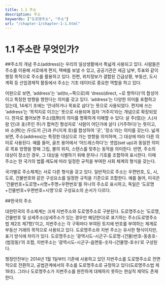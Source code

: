 ```yaml
---
title: 1.1 주소
description: 주소
keywords: ["도로명주소", "주소"]
url: "/chapter-1/chapter-1-1.html"
---
```


# 1.1 주소란 무엇인가?
##주소의 개념
주소(address)는 우리의 일상생활에서 폭넓게 사용되고 있다. 사람들은 주소를 이용해 서로에게 편지, 택배를 보낼 수 있고, 공공기관은 세금 납부, 투표와 같이 행정 목적으로 주소를 활용하고 있다. 한편, 위치정보가 결합된 긴급상황, 부동산, 도시계획 등 산업경제적 활동에서 주소는 기초 데이터로 중요한 역할을 하고 있다.  

어원으로 보면, ‘address’는 ‘ad(to,~쪽으로)와 ’dress(direct, ~로 향하다)‘의 합성어이고 특정한 방향을 향한다는 의미를 갖고 있다. ‘address’는 다양한 의미를 포함하고 있는데, 14세기 초에는 ‘안내하거나 목표로 삼다’는 뜻으로 사용되었다. 편지에 쓰는 ‘address’는 ‘목적지로 이끄는’ 뜻으로 사용되며 점차 ‘거주지’라는 개념으로 확장되었다. 한자로 풀어보면 주소(住所)의 의미를 명확하게 이해할 수 있다: 살 주(住)는 人(사람 인)과 主(주인 주)가 합쳐진 형성자로 '사람이 어딘가에 살다 (거주하다)’는 뜻이고, 바 소(所)는 斤(도끼 근)과 戶(지게 호)를 합성하여 '곳', '장소'라는 의미를 갖는다. 넓게 보면, 주소(address)는 특정한 대상으로 가는 방향을 의미하며, 그 대상에 따라 다른 의미로 사용된다. 예를 들어, 골프 용어에서 ‘어드레스하다’는 셋업(set up)과 동일한 의미로 목표 방향을 향해 그립, 볼의 위치, 스탠스를 맞추는 동작을 의미한다. 반면, 주소의 대상이 장소인 경우, 그 대상을 식별하기 위해 문자나 기호를 조합하여 표시한다. 이때 주소는 한 국가의 법률·제도에 따라 일정한 규칙을 부여한 사회 체계의 형식을 갖는다.

국가별로 주소체계는 서로 다른 형식을 갖고 있다. 일반적으로 주소는 우편번호, 도, 시, 도로, 건물번호와 같은 구성요소를 일정한 규칙을 기준으로 조합한다. 예를 들어, 미국은 ‘건물번호+도로명+시명+주명+우편번호’를 하나의 주소로 표시하고, 독일은 ‘도로명+건물번호+우편번호+시명’으로 구성요소의 순서가 다르다. 

##한국의 주소
 
대한민국의 주소체계는 크게 지번주소와 도로명주소로 구분된다. 도로명주소는 ‘도로명, 건물번호 및 상세주소(상세주소가 있는 경우만 해당한다)로 표기하는 주소(도로명주소법 제2조 제7항)’이고, 지번주소는 각 구획마다 부여된 토지에 번호를 부여하는 체계로 부동산 거래의 목적으로 사용되고 있다. 도로명주소와 지번 주소는 유사한 형식이지만, 표기 방식에 차이가 있다. 도로명주소는 ‘광역시도-시군구-도로명-(건물)번호-동층호-(법정동)‘의 조합, 지번주소는 ’광역시도-시군구-읍면동-숫자-(건물명-호수)‘로 구성된다.

행정안전부는 2014년 1월 1일부터 기존에 사용하고 있던 지번주소를 도로명주소로 전면적으로 전환하고, 공법관계에서의 주소를 도로명주소로 규정하고 있다(도로명주소법 제19조). 그러나 도로명주소가 지번주소를 완전하게 대체하지 못하는 현실적 제약도 존재한다. 
